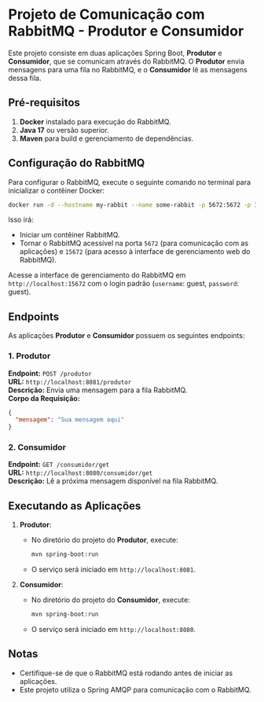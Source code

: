 
# Projeto de Comunicação com RabbitMQ - Produtor e Consumidor

Este projeto consiste em duas aplicações Spring Boot, **Produtor** e **Consumidor**, que se comunicam através do RabbitMQ. O **Produtor** envia mensagens para uma fila no RabbitMQ, e o **Consumidor** lê as mensagens dessa fila.

## Pré-requisitos

1. **Docker** instalado para execução do RabbitMQ.
2. **Java 17** ou versão superior.
3. **Maven** para build e gerenciamento de dependências.

## Configuração do RabbitMQ

Para configurar o RabbitMQ, execute o seguinte comando no terminal para inicializar o contêiner Docker:

```bash
docker run -d --hostname my-rabbit --name some-rabbit -p 5672:5672 -p 15672:15672 rabbitmq:3-management
```

Isso irá:
- Iniciar um contêiner RabbitMQ.
- Tornar o RabbitMQ acessível na porta `5672` (para comunicação com as aplicações) e `15672` (para acesso à interface de gerenciamento web do RabbitMQ).

Acesse a interface de gerenciamento do RabbitMQ em `http://localhost:15672` com o login padrão (`username`: guest, `password`: guest).

## Endpoints

As aplicações **Produtor** e **Consumidor** possuem os seguintes endpoints:

### 1. Produtor

**Endpoint:** `POST /produtor`  
**URL:** `http://localhost:8081/produtor`  
**Descrição:** Envia uma mensagem para a fila RabbitMQ.  
**Corpo da Requisição:**  
```json
{
  "mensagem": "Sua mensagem aqui"
}
```

### 2. Consumidor

**Endpoint:** `GET /consumidor/get`  
**URL:** `http://localhost:8080/consumidor/get`  
**Descrição:** Lê a próxima mensagem disponível na fila RabbitMQ.

## Executando as Aplicações

1. **Produtor**:
   - No diretório do projeto do **Produtor**, execute:
     ```bash
     mvn spring-boot:run
     ```
   - O serviço será iniciado em `http://localhost:8081`.

2. **Consumidor**:
   - No diretório do projeto do **Consumidor**, execute:
     ```bash
     mvn spring-boot:run
     ```
   - O serviço será iniciado em `http://localhost:8080`.

## Notas

- Certifique-se de que o RabbitMQ está rodando antes de iniciar as aplicações.
- Este projeto utiliza o Spring AMQP para comunicação com o RabbitMQ.
